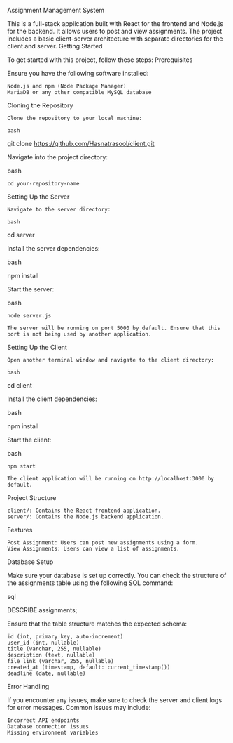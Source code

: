 Assignment Management System

This is a full-stack application built with React for the frontend and Node.js for the backend. It allows users to post and view assignments. The project includes a basic client-server architecture with separate directories for the client and server.
Getting Started

To get started with this project, follow these steps:
Prerequisites

Ensure you have the following software installed:

    Node.js and npm (Node Package Manager)
    MariaDB or any other compatible MySQL database

Cloning the Repository

    Clone the repository to your local machine:

    bash

git clone https://github.com/Hasnatrasool/client.git

Navigate into the project directory:

bash

    cd your-repository-name

Setting Up the Server

    Navigate to the server directory:

    bash

cd server

Install the server dependencies:

bash

npm install

Start the server:

bash

    node server.js

    The server will be running on port 5000 by default. Ensure that this port is not being used by another application.

Setting Up the Client

    Open another terminal window and navigate to the client directory:

    bash

cd client

Install the client dependencies:

bash

npm install

Start the client:

bash

    npm start

    The client application will be running on http://localhost:3000 by default.

Project Structure

    client/: Contains the React frontend application.
    server/: Contains the Node.js backend application.

Features

    Post Assignment: Users can post new assignments using a form.
    View Assignments: Users can view a list of assignments.

Database Setup

Make sure your database is set up correctly. You can check the structure of the assignments table using the following SQL command:

sql

DESCRIBE assignments;

Ensure that the table structure matches the expected schema:

    id (int, primary key, auto-increment)
    user_id (int, nullable)
    title (varchar, 255, nullable)
    description (text, nullable)
    file_link (varchar, 255, nullable)
    created_at (timestamp, default: current_timestamp())
    deadline (date, nullable)

Error Handling

If you encounter any issues, make sure to check the server and client logs for error messages. Common issues may include:

    Incorrect API endpoints
    Database connection issues
    Missing environment variables
